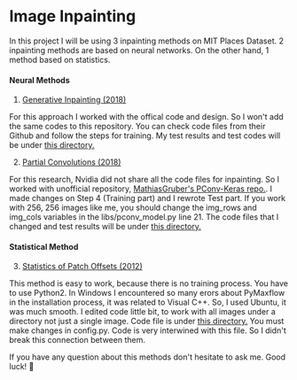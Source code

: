 # Image Inpainting

In this project I will be using 3 inpainting methods on MIT Places Dataset. 2 inpainting methods are based on neural networks. On the other hand, 1 method based on statistics.

#### Neural Methods
1. [Generative Inpainting (2018)](https://github.com/JiahuiYu/generative_inpainting)

For this approach I worked with the offical code and design. So I won't add the same codes to this repository. You can check code files from their Github and follow the steps for training. My test results and test codes will be under [this directory.](https://github.com/fzehracetin/Image-Inpainting/tree/master/Generative%20Inpainting)

2. [Partial Convolutions (2018)](https://github.com/NVIDIA/partialconv)

For this research, Nvidia did not share all the code files for inpainting. So I worked with unofficial repository, [MathiasGruber's PConv-Keras repo.](https://github.com/MathiasGruber/PConv-Keras). I made changes on Step 4 (Training part) and I rewrote Test part. If you work with 256, 256 images like me, you should change the img_rows and img_cols variables in the libs/pconv_model.py line 21. The code files that I changed and test results will be under [this directory.](https://github.com/fzehracetin/Image-Inpainting/tree/master/Partial%20Convolutions)

#### Statistical Method
3. [Statistics of Patch Offsets (2012)](https://github.com/Pranshu258/Image_Completion)

This method is easy to work, because there is no training process. You have to use Python2. In Windows I encountered so many erors about PyMaxflow in the installation process, it was related to Visual C++. So, I used Ubuntu, it was much smooth. I edited code little bit, to work with all images under a directory not just a single image. Code file is under [this directory.](https://github.com/fzehracetin/Image-Inpainting/tree/master/Statistics%20of%20Patch%20Offsets) You must make changes in config.py. Code is very interwined with this file. So I didn't break this connection between them. 

If you have any question about this methods don't hesitate to ask me. Good luck! :stars:

